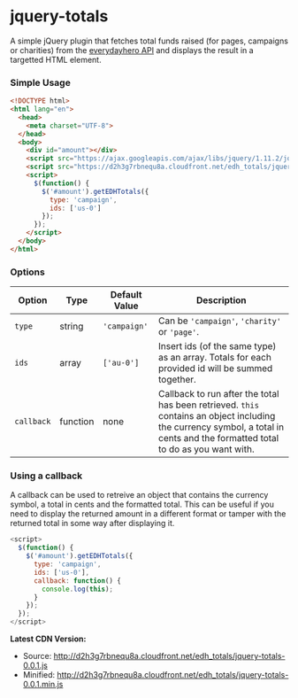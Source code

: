 # jquery-totals

A simple jQuery plugin that fetches total funds raised (for pages, campaigns or charities) from the [everydayhero API](http://developer.everydayhero.com/totals/) and displays the result in a targetted HTML element.


### Simple Usage

```html
<!DOCTYPE html>
<html lang="en">
  <head>
    <meta charset="UTF-8">
  </head>
  <body>
    <div id="amount"></div>
    <script src="https://ajax.googleapis.com/ajax/libs/jquery/1.11.2/jquery.min.js"></script>
    <script src="https://d2h3g7rbnequ8a.cloudfront.net/edh_totals/jquery-totals-0.0.1.min.js"></script>
    <script>
      $(function() {
        $('#amount').getEDHTotals({
          type: 'campaign',
          ids: ['us-0']
        });
      });
    </script>
  </body>
</html>
```

### Options

| Option    | Type      | Default Value      | Description        |
| --------- | --------- | ------------------ | ------------------ |
| `type`    | string    | `'campaign'`       | Can be `'campaign'`, `'charity'` or `'page'`. |
| `ids`     | array     | `['au-0']`         | Insert ids (of the same type) as an array. Totals for each provided id will be summed together. |
| `callback` | function | none               | Callback to run after the total has been retrieved. `this` contains an object including the currency symbol, a total in cents and the formatted total to do as you want with. |


### Using a callback

A callback can be used to retreive an object that contains the currency symbol, a total in cents and the formatted total. This can be useful if you need to display the returned amount in a different format or tamper with the returned total in some way after displaying it.

```js
<script>
  $(function() {
    $('#amount').getEDHTotals({
      type: 'campaign',
      ids: ['us-0'],
      callback: function() {
        console.log(this);
      }
    });
  });
</script>
```

**Latest CDN Version:**

- Source: http://d2h3g7rbnequ8a.cloudfront.net/edh_totals/jquery-totals-0.0.1.js
- Minified: http://d2h3g7rbnequ8a.cloudfront.net/edh_totals/jquery-totals-0.0.1.min.js
